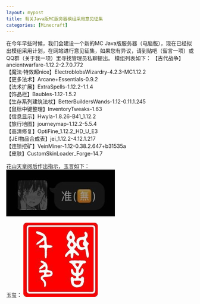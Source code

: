 ```yaml
---
layout: mypost
title: 有关Java版MC服务器模组采用意见征集
categories: [Minecraft]
---
```

在今年早些时候，我们会建设一个新的MC Java版服务器（电脑版），现在已经拟出模组采用计划，在网站进行意见征集，如果您有异议，请到贴吧（留言一项）或QQ群（关于我一项）里寻找管理员私聊提出。
模组列表如下：
【古代战争】ancientwarfare-1.12.2-2.7.0.772                                           
【魔法·特效超nice】ElectroblobsWizardry-4.2.3-MC1.12.2                                   
【更多法术】Arcane+Essentials-0.9.2                                                                           
【法术扩展】ExtraSpells-1.12.2-1.1.4                                                      
【饰品栏】Baubles-1.12-1.5.2                                                                      
【生存系列建筑法杖】BetterBuildersWands-1.12-0.11.1.245                      
【鼠标中键整理】InventoryTweaks-1.63                                                
【信息显示】Hwyla-1.8.26-B41_1.12.2                                                     
【旅行地图】journeymap-1.12.2-5.5.4                                                  
【高清修复】OptiFine_1.12.2_HD_U_E3                                                 
【JEI物品合成表】jei_1.12.2-4.12.1.217                                                        
【连锁挖矿】VeinMiner-1.12-0.38.2.647+b31535a                                                         
【皮肤】CustomSkinLoader_Forge-14.7

花山天皇阅后作出指示，玉言如下：
![图片](https://raw.githubusercontent.com/Rkgoange/image/master/yuzhi202015.jpg)

玉玺：
 ![图片](https://raw.githubusercontent.com/Rkgoange/image/master/yuxi.jpg)


